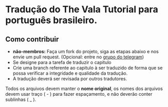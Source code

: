 <!-- Esse arquivo é o readme do github, não do livro -->
# Tradução do The Vala Tutorial para português brasileiro.

## Como contribuir

* **não-membros:** Faça um fork do projeto, siga as etapas abaixo e nos envie um pull request. (Opcional: entre no [grupo do telegram](https://t.me/Vala_BR))
* Se designe para a tarefa de traduzir o capitulo
* Crie uma branch referente ao capitulo à ser traduzido de forma que se possa verificar a integridade e qualidade da tradução.
* A tradução deverá ser revisada por outros tradutores.

Todos os arquivos devem manter o **nome original**, os nomes dos arquivos devem usar traço ( - ) para fazer espaçamento, e não deverão conter sublinhas ( _ ).
